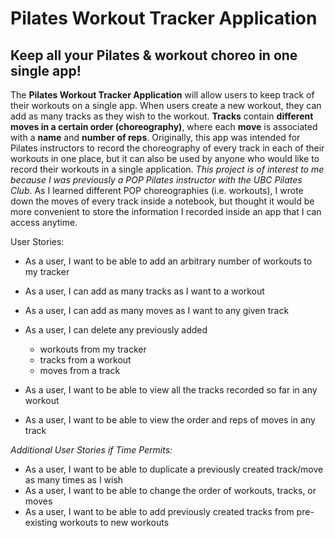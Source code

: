 # Pilates Workout Tracker Application

## Keep all your Pilates & workout choreo in one single app! 


The **Pilates Workout Tracker Application** will allow users to keep track of their workouts on a single app. 
When users create a new workout, they can add as many tracks as they wish to the workout. 
**Tracks** contain **different moves in a certain order (choreography)**, where each **move** is associated with a 
**name** and **number of reps**. Originally, this app was intended for Pilates instructors to record the choreography 
of every track in each of their workouts in one place, but it can also be used by anyone who would like to 
record their workouts in a single application. _This project is of interest to me because I was previously a 
POP Pilates instructor with the UBC Pilates Club_. As I learned different POP choreographies (i.e. workouts), 
I wrote down the moves of every track inside a notebook, but thought it would be more convenient to store 
the information I recorded inside an app that I can access anytime. 

User Stories:

- As a user, I want to be able to add an arbitrary number of workouts to my tracker
- As a user, I can add as many tracks as I want to a workout
- As a user, I can add as many moves as I want to any given track
- As a user, I can delete any previously added 
  - workouts from my tracker
  - tracks from a workout
  - moves from a track
  
- As a user, I want to be able to view all the tracks recorded so far in any workout
- As a user, I want to be able to view the order and reps of moves in any track

_Additional User Stories if Time Permits:_
- As a user, I want to be able to duplicate a previously created track/move as many times as I wish
- As a user, I want to be able to change the order of workouts, tracks, or moves
- As a user, I want to be able to add previously created tracks from pre-existing workouts to new workouts 




